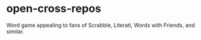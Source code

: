 # open-cross-repos
Word game appealing to fans of Scrabble, Literati, Words with Friends, and similar.
